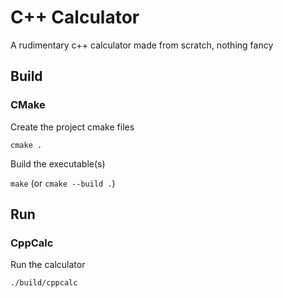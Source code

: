 # C++ Calculator

A rudimentary c++ calculator made from scratch, nothing fancy

## Build

### CMake

Create the project cmake files

`cmake .`

Build the executable(s)

`make` (or `cmake --build .`)

## Run

### CppCalc

Run the calculator

`./build/cppcalc`
